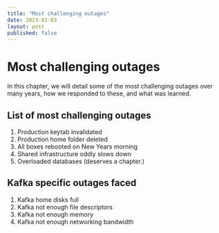 ```yaml
---
title: "Most challenging outages"
date: 2023-01-03
layout: post
published: false
---
```

# Most challenging outages

In this chapter, we will detail some of 
the most challenging outages over many years, 
how we responded to these, and what was learned.

## List of most challenging outages
1.  Production keytab invalidated
1.  Production home folder deleted
1.  All boxes rebooted on New Years morning
1.  Shared infrastructure oddly slows down
1.  Overloaded databases (deserves a chapter.)    

## Kafka specific outages faced
1.  Kafka home disks full
1.  Kafka not enough file descriptors
1.  Kafka not enough memory
1.  Kafka not enough networking bandwidth